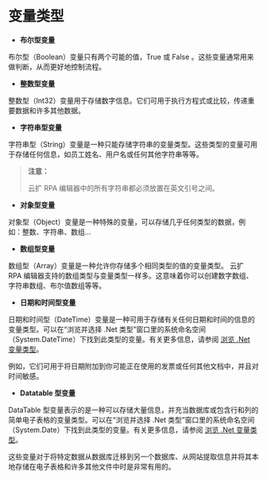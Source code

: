 # 变量类型

- **布尔型变量**

布尔型（Boolean）变量只有两个可能的值，True 或 False 。这些变量通常用来做判断，从而更好地控制流程。

- **整数型变量**

整数型（Int32）变量用于存储数字信息。它们可用于执行方程式或比较，传递重要数据和许多其他数据。

- **字符串型变量**

字符串型（String）变量是一种只能存储字符串的变量类型。这些类型的变量可用于存储任何信息，如员工姓名、用户名或任何其他字符串等等。

> **注意：**
>
> 云扩 RPA 编辑器中的所有字符串都必须放置在英文引号之间。

- **对象型变量**

对象型（Object）变量是一种特殊的变量，可以存储几乎任何类型的数据，例如：整数、字符串、数组…

- **数组型变量**

数组型（Array）变量是一种允许你存储多个相同类型的值的变量类型。
云扩 RPA 编辑器支持的数组类型与变量类型一样多。这意味着你可以创建数字数组、字符串数组、布尔值数组等等。

- **日期和时间型变量**

日期和时间型（DateTime）变量是一种可用于存储有关任何日期和时间的信息的变量类型。可以在“浏览并选择 .Net 类型”窗口里的系统命名空间（System.DateTime）下找到此类型的变量。有关更多信息，请参阅 [浏览 .Net 变量类型](./Variables.md)。

例如，它们可用于将日期附加到你可能正在使用的发票或任何其他文档中，并且对时间敏感。

- **Datatable 型变量**

DataTable 型变量表示的是一种可以存储大量信息，并充当数据库或包含行和列的简单电子表格的变量类型。可以在“浏览并选择 .Net 类型”窗口里的系统命名空间（System.Date）下找到此类型的变量。有关更多信息，请参阅 [浏览 .Net 变量类型](./Variables.md)。

这些变量对于将特定数据从数据库迁移到另一个数据库、从网站提取信息并将其本地存储在电子表格和许多其他文件中时是非常有用的。
